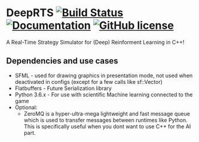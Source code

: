 # DeepRTS  [![Build Status](https://travis-ci.org/UIA-CAIR/DeepRTS.svg)](https://travis-ci.org/UIA-CAIR/DeepRTS) [![Documentation](https://img.shields.io/badge/docs-readme-blue.svg)](https://github.com/UIA-CAIR/DeepRTS/blob/c%2B%2B/docs/README.md) [![GitHub license](https://img.shields.io/badge/license-MIT-blue.svg)](https://raw.githubusercontent.com/UIA-CAIR/DeepRTS/c%2B%2B/LICENCE.MIT)

A Real-Time Strategy Simulator for (Deep) Reinforment Learning in C++!

## Dependencies and use cases
* SFML - used for drawing graphics in presentation mode, not used when deactivated in configs (except for a few calls like sf::Vector)
* Flatbuffers - Future Serialization library
* Python 3.6.x - For use with scientific Machine learning connected to the game
* Optional:
    * ZeroMQ is a hyper-ultra-mega lightweight and fast message queue which is used to transfer messages between runtimes like Python. This is specifically useful when you dont want to use C++ for the AI part.

